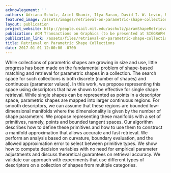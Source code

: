 ```yaml
---
acknowlegement: ''
authors: Adriana Schulz, Ariel Shamir, Ilya Baran, David I. W. Levin, Pitchaya Sitthi-amorn, Wojciech Matusik
featured_image: /assets/images/retrieval-on-parametric-shape-collections.PNG_itok=ot2JumTs.png
layout: publication
project_website: http://people.csail.mit.edu/aschulz/paramShapeRetrieval/index.html
publication: ACM Transactions on Graphics (to be presented at SIGGRAPH 2017)
publication_link: /assets/files/retrieval-on-parametric-shape-collections.pdf
title: Retrieval on Parametric Shape Collections
date: 2017-01-01 12:00:00 -0700
---
```


While collections of parametric shapes are growing in size and use, little progress has been made on the fundamental problem of shape-based matching and retrieval for parametric shapes in a collection. The search space for such collections is both discrete (number of shapes) and continuous (parameter values). In this work, we propose representing this space using descriptors that have shown to be effective for single shape retrieval. While single shapes can be represented as points in a descriptor space, parametric shapes are mapped into larger continuous regions. For smooth descriptors, we can assume that these regions are bounded low-dimensional manifolds where the dimensionality is given by the number of shape parameters. We propose representing these manifolds with a set of primitives, namely, points and bounded tangent spaces. Our algorithm describes how to define these primitives and how to use them to construct a manifold approximation that allows accurate and fast retrieval. We perform an analysis based on curvature, boundary evaluation, and the allowed approximation error to select between primitive types. We show how to compute decision variables with no need for empirical parameter adjustments and discuss theoretical guarantees on retrieval accuracy. We validate our approach with experiments that use different types of descriptors on a collection of shapes from multiple categories.